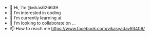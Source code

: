 - 👋 Hi, I’m @vikas626639
- 👀 I’m interested in coding
- 🌱 I’m currently learning ui
- 💞️ I’m looking to collaborate on ...
- 📫 How to reach me https://www.facebook.com/vikasyadav93409/


